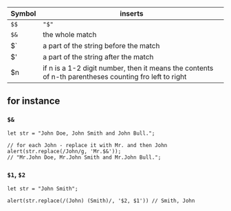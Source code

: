 
|Symbol|inserts                                 |
|------|----------------------------------------|
|`$$`  |   ` "$"   `                            |
|`$& ` | the whole match                        |
|  $`  | a part of the string before the match  |
|$'    | a part of the string after the match   |
|$n    |if n is a 1-2 digit number, then it means the contents of n-th parentheses counting fro left to right|



## for instance


### `$&`

```
let str = "John Doe, John Smith and John Bull.";

// for each John - replace it with Mr. and then John
alert(str.replace(/John/g, 'Mr.$&'));
// "Mr.John Doe, Mr.John Smith and Mr.John Bull.";
```

### `$1`, `$2`

```
let str = "John Smith";

alert(str.replace(/(John) (Smith)/, '$2, $1')) // Smith, John
```



